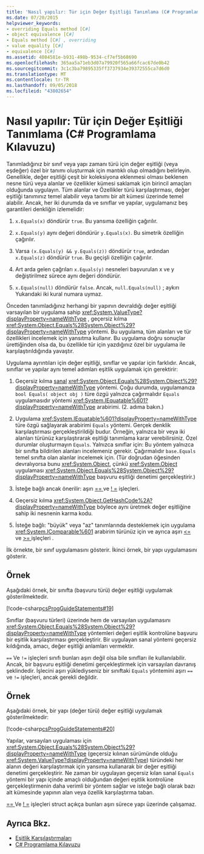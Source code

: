 ```yaml
---
title: 'Nasıl yapılır: Tür için Değer Eşitliği Tanımlama (C# Programlama Kılavuzu)'
ms.date: 07/20/2015
helpviewer_keywords:
- overriding Equals method [C#]
- object equivalence [C#]
- Equals method [C#] , overriding
- value equality [C#]
- equivalence [C#]
ms.assetid: 4084581e-b931-498b-9534-cf7ef5b68690
ms.openlocfilehash: 365aa5a71eb3d07a79920f565a66fcac67de0b42
ms.sourcegitcommit: 3c1c3ba79895335ff3737934e39372555ca7d6d0
ms.translationtype: MT
ms.contentlocale: tr-TR
ms.lasthandoff: 09/05/2018
ms.locfileid: "43802654"
---
```

# <a name="how-to-define-value-equality-for-a-type-c-programming-guide"></a>Nasıl yapılır: Tür için Değer Eşitliği Tanımlama (C# Programlama Kılavuzu)
Tanımladığınız bir sınıf veya yapı zamanı türü için değer eşitliği (veya eşdeğer) özel bir tanımı oluşturmak için mantıklı olup olmadığını belirleyin. Genellikle, değer eşitliği çeşit bir koleksiyona eklenmesi olması beklenen nesne türü veya alanlar ve özellikler kümesi saklamak için birincil amaçları olduğunda uygulayın. Tüm alanlar ve Özellikler türü karşılaştırması, değer eşitliği tanımınız temel alabilir veya tanımı bir alt kümesi üzerinde temel alabilir. Ancak, her iki durumda da ve sınıflar ve yapılar, uygulamanız beş garantileri denkliğin izlemelidir:  
  
1.  `x.Equals(x)` döndürür `true`. Bu yansıma özelliğin çağırılır.  
  
2.  `x.Equals(y)` aynı değeri döndürür `y.Equals(x)`. Bu simetrik özelliğin çağırılır.  
  
3.  Varsa `(x.Equals(y) && y.Equals(z))` döndürür `true`, ardından `x.Equals(z)` döndürür `true`. Bu geçişli özelliğin çağırılır.  
  
4.  Art arda gelen çağrıları `x.Equals(y)` nesneleri başvurulan x ve y değiştirilmez sürece aynı değeri döndürür.  
  
5.  `x.Equals(null)` döndürür `false`. Ancak, `null.Equals(null)` ; aykırı Yukarıdaki iki kural numara uymaz.  
  
 Önceden tanımladığınız herhangi bir yapının devraldığı değer eşitliği varsayılan bir uygulama sahip <xref:System.ValueType?displayProperty=nameWithType> , geçersiz kılma <xref:System.Object.Equals%28System.Object%29?displayProperty=nameWithType> yöntemi. Bu uygulama, tüm alanları ve tür özellikleri incelemek için yansıtma kullanır. Bu uygulama doğru sonuçlar ürettiğinden olsa da, bu özellikle tür için yazdığınız özel bir uygulama ile karşılaştırıldığında yavaştır.  
  
 Uygulama ayrıntıları için değer eşitliği, sınıflar ve yapılar için farklıdır. Ancak, sınıflar ve yapılar aynı temel adımları eşitlik uygulamak için gerektirir:  
  
1.  Geçersiz kılma [sanal](../../../csharp/language-reference/keywords/virtual.md) <xref:System.Object.Equals%28System.Object%29?displayProperty=nameWithType> yöntemi. Çoğu durumda, uygulamanıza `bool Equals( object obj )` türe özgü yalnızca çağırmalıdır `Equals` uygulamasıdır yöntemi <xref:System.IEquatable%601?displayProperty=nameWithType> arabirimi. (2. adıma bakın.)  
  
2.  Uygulama <xref:System.IEquatable%601?displayProperty=nameWithType> türe özgü sağlayarak arabirimi `Equals` yöntemi. Gerçek denklik karşılaştırması gerçekleştirildiği budur. Örneğin, yalnızca bir veya iki alanları türünüz karşılaştırarak eşitliği tanımlama karar verebilirsiniz. Özel durumlar oluşturmayın `Equals`. Yalnızca sınıflar için: Bu yöntem yalnızca bir sınıfta bildirilen alanları incelemeniz gerekir. Çağırmalıdır `base.Equals` temel sınıfta olan alanlar incelemek için. (Tür doğrudan öğesinden devralıyorsa bunu <xref:System.Object>, çünkü <xref:System.Object> uygulaması <xref:System.Object.Equals%28System.Object%29?displayProperty=nameWithType> başvuru eşitliği denetimi gerçekleştirir.)  
  
3.  İsteğe bağlı ancak önerilir: aşırı [ == ](../../../csharp/language-reference/operators/equality-comparison-operator.md) ve [! =](../../../csharp/language-reference/operators/not-equal-operator.md) işleçleri.  
  
4.  Geçersiz kılma <xref:System.Object.GetHashCode%2A?displayProperty=nameWithType> böylece aynı üretmek değer eşitliğine sahip iki nesnenin karma kodu.  
  
5.  İsteğe bağlı: "büyük" veya "az" tanımlarında desteklemek için uygulama <xref:System.IComparable%601> arabirim türünüz için ve ayrıca aşırı [ <= ](../../../csharp/language-reference/operators/less-than-equal-operator.md) ve [ >= ](../../../csharp/language-reference/operators/greater-than-equal-operator.md) işleçleri .  
  
 İlk örnekte, bir sınıf uygulamasını gösterir. İkinci örnek, bir yapı uygulamasını gösterir.  
  
## <a name="example"></a>Örnek  
 Aşağıdaki örnek, bir sınıfta (başvuru türü) değer eşitliği uygulamak gösterilmektedir.  
  
 [!code-csharp[csProgGuideStatements#19](../../../csharp/programming-guide/classes-and-structs/codesnippet/CSharp/how-to-define-value-equality-for-a-type_1.cs)]  
  
 Sınıflar (başvuru türleri) üzerinde hem de varsayılan uygulamasını <xref:System.Object.Equals%28System.Object%29?displayProperty=nameWithType> yöntemleri değeri eşitlik kontrolüne başvuru bir eşitlik karşılaştırması gerçekleştirir. Bir uygulayan sanal yöntemi geçersiz kıldığında, amacı, değer eşitliği anlamları vermektir.  
  
 `==` Ve `!=` işleçleri sınıfı bunları aşırı değil olsa bile sınıfları ile kullanılabilir. Ancak, bir başvuru eşitliği denetimi gerçekleştirmek için varsayılan davranış şeklindedir. İşlecini aşırı yüklediyseniz bir sınıftaki `Equals` yöntemini aşırı `==` ve `!=` işleçleri, ancak gerekli değildir.  
  
## <a name="example"></a>Örnek  
 Aşağıdaki örnek, bir yapı (değer türü) değer eşitliği uygulamak gösterilmektedir:  
  
 [!code-csharp[csProgGuideStatements#20](../../../csharp/programming-guide/classes-and-structs/codesnippet/CSharp/how-to-define-value-equality-for-a-type_2.cs)]  
  
 Yapılar, varsayılan uygulaması için <xref:System.Object.Equals%28System.Object%29?displayProperty=nameWithType> (geçersiz kılınan sürümünde olduğu <xref:System.ValueType?displayProperty=nameWithType>) türündeki her alanın değeri karşılaştırmak için yansıma kullanarak bir değer eşitliği denetimi gerçekleştirir. Ne zaman bir uygulayan geçersiz kılan sanal `Equals` yöntemi bir yapı içinde amaçlı olduğundan değeri eşitlik kontrolüne gerçekleştirmenin daha verimli bir yöntem sağlar ve isteğe bağlı olarak bazı alt kümesinde yapının alan veya özellik karşılaştırma taban.  
  
 [ == ](../../../csharp/language-reference/operators/equality-comparison-operator.md) Ve [! =](../../../csharp/language-reference/operators/not-equal-operator.md) işleçleri struct açıkça bunları aşırı sürece yapı üzerinde çalışamaz.  
  
## <a name="see-also"></a>Ayrıca Bkz.

- [Eşitlik Karşılaştırmaları](../../../csharp/programming-guide/statements-expressions-operators/equality-comparisons.md)  
- [C# Programlama Kılavuzu](../../../csharp/programming-guide/index.md)
